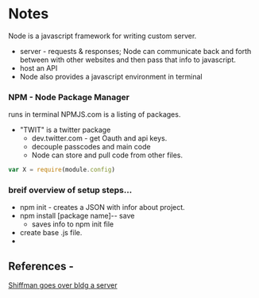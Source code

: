 # Notes

Node is a javascript framework for writing custom server.
* server - requests & responses; Node can communicate back and forth between with other websites and then pass that info to javascript.
* host an API
* Node also provides a javascript environment in terminal

### NPM - Node Package Manager
runs in terminal
NPMJS.com is a listing of packages.
* "TWIT" is a twitter package
  * dev.twitter.com - get Oauth and api keys.
  * decouple passcodes and main code
  * Node can store and pull code from other files.
```javascript  
var X = require(module.config)
```
  
### breif overview of setup steps...
* npm init - creates a JSON with infor about project.
* npm install [package name]-- save
  * saves info to npm init file
* create base .js file.
* 


## References -
[Shiffman goes over bldg a server](https://www.youtube.com/watch?v=RF5_MPSNAtU)
